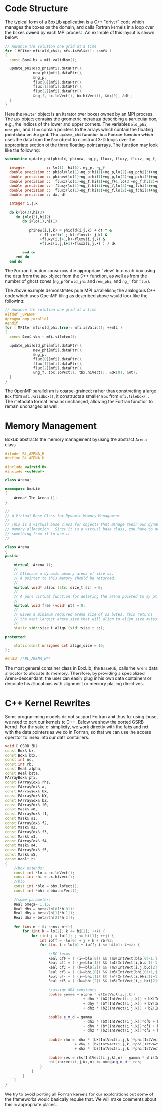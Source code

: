# Code Structure

The typical form of a BoxLib application is a C++ "driver" code which manages
the boxes on the domain, and calls Fortran kernels in a loop over the boxes
owned by each MPI process. An example of this layout is shown below:

```c++
// Advance the solution one grid at a time
for ( MFIter mfi(old_phi); mfi.isValid(); ++mfi )
{
  const Box& bx = mfi.validbox();

  update_phi(old_phi[mfi].dataPtr(),
             new_phi[mfi].dataPtr(),
             &ng_p,
             flux[0][mfi].dataPtr(),
             flux[1][mfi].dataPtr(),
             flux[2][mfi].dataPtr(),
             &ng_f, bx.loVect(), bx.hiVect(), &dx[0], &dt);
  }
}
```

Here the `MFIter` object is an iterator over boxes owned by an MPI process. The
`Box` object contains the geometric metadata describing a particular box, e.g.,
the indices of the lower and upper corners. The variables `old_phi`, `new_phi`,
and `flux` contain pointers to the arrays which contain the floating point data
on the grid. The `update_phi` function is a Fortran function which uses the
data from the `Box` object to construct 3-D loops over the appropriate section
of the three floating-point arrays. The function may look like the following:

```fortran
subroutine update_phi(phiold, phinew, ng_p, fluxx, fluxy, fluxz, ng_f, lo, hi, dx, dt) bind(C, name="update_phi")

  integer          :: lo(3), hi(3), ng_p, ng_f
  double precision :: phiold(lo(1)-ng_p:hi(1)+ng_p,lo(2)-ng_p:hi(2)+ng_p,lo(3)-ng_p:hi(3)+ng_p)
  double precision :: phinew(lo(1)-ng_p:hi(1)+ng_p,lo(2)-ng_p:hi(2)+ng_p,lo(3)-ng_p:hi(3)+ng_p)
  double precision ::  fluxx(lo(1)-ng_f:hi(1)+ng_f+1,lo(2)-ng_f:hi(2)+ng_f,lo(3)-ng_f:hi(3)+ng_f)
  double precision ::  fluxy(lo(1)-ng_f:hi(1)+ng_f,lo(2)-ng_f:hi(2)+ng_f+1,lo(3)-ng_f:hi(3)+ng_f)
  double precision ::  fluxz(lo(1)-ng_f:hi(1)+ng_f,lo(2)-ng_f:hi(2)+ng_f,lo(3)-ng_f:hi(3)+ng_f+1)
  double precision :: dx, dt

  integer i,j,k

  do k=lo(3),hi(3)
     do j=lo(2),hi(2)
        do i=lo(1),hi(1)

           phinew(i,j,k) = phiold(i,j,k) + dt * &
                ( fluxx(i+1,j,k)-fluxx(i,j,k) &
                +fluxy(i,j+1,k)-fluxy(i,j,k) &
                +fluxz(i,j,k+1)-fluxz(i,j,k) ) / dx

        end do
     end do
  end do
```

The Fortran function constructs the appropriate "view" into each box using the
data from the `Box` object from the C++ function, as well as from the number of
ghost zones (`ng_p` for `old_phi` and `new_phi`, and `ng_f` for `flux`).

The above example demonstrates pure MPI parallelism; the analogous C++ code
which uses OpenMP tiling as described above would look like the following:

```c++
// Advance the solution one grid at a time
#ifdef _OPENMP
#pragma omp parallel
#endif
for ( MFIter mfi(old_phi,true); mfi.isValid(); ++mfi )
{
  const Box& tbx = mfi.tilebox();

  update_phi(old_phi[mfi].dataPtr(),
             new_phi[mfi].dataPtr(),
             &ng_p,
             flux[0][mfi].dataPtr(),
             flux[1][mfi].dataPtr(),
             flux[2][mfi].dataPtr(),
             &ng_f, tbx.loVect(), tbx.hiVect(), &dx[0], &dt);
  }
}
```

The OpenMP parallelism is coarse-grained; rather than constructing a large
`Box` from `mfi.validbox()`, it constructs a smaller `Box` from
`mfi.tilebox()`. The metadata format remains unchanged, allowing the Fortran
function to remain unchanged as well.

# Memory Management

BoxLib abstracts the memory management by using the abstract ```Arena``` class.

```C++
#ifndef BL_ARENA_H
#define BL_ARENA_H

#include <winstd.H>
#include <cstddef>

class Arena;

namespace BoxLib
{
    Arena* The_Arena ();
}

//
// A Virtual Base Class for Dynamic Memory Management
//
// This is a virtual base class for objects that manage their own dynamic
// memory allocation.  Since it is a virtual base class, you have to derive
// something from it to use it.
//

class Arena
{
public:

    virtual ~Arena ();
    //
    // Allocate a dynamic memory arena of size sz.
    // A pointer to this memory should be returned.
    //
    virtual void* alloc (std::size_t sz) = 0;
    //
    // A pure virtual function for deleting the arena pointed to by pt.
    //
    virtual void free (void* pt) = 0;
    //
    // Given a minimum required arena size of sz bytes, this returns
    // the next largest arena size that will align to align_size bytes.
    //
    static std::size_t align (std::size_t sz);

protected:

    static const unsigned int align_size = 16;
};

#endif /*BL_ARENA_H*/
```
The most general container class in BoxLib, the ```BaseFab```, calls the ```Arena``` data allocator to allocate its memory. Therefore, by providing a specialized Arena-descendant, the user can easily plug in his own data containers or decorate his allocations with alignment or memory placing directives.

# C++ Kernel Rewrites

Some programming models do not support Fortran and thus for using those, we need to port our kernels to C++. Below we show the ported GSRB kernel. For the sake of simplicity, we work directly with the fabs and not with the data pointers as we do in Fortran, so that we can use the access operator to index into our data containers. 

```C++
void C_GSRB_3D(
const Box& bx,
const Box& bbx,
const int nc,
const int rb,
const Real alpha,
const Real beta,
FArrayBox& phi,
const FArrayBox& rhs,
const FArrayBox& a,
const FArrayBox& bX,
const FArrayBox& bY,
const FArrayBox& bZ,
const FArrayBox& f0,
const Mask& m0,
const FArrayBox& f1,
const Mask& m1,
const FArrayBox& f2,
const Mask& m2,
const FArrayBox& f3,
const Mask& m3,
const FArrayBox& f4,
const Mask& m4,
const FArrayBox& f5,
const Mask& m5,
const Real* h)
{
	//box extends:
	const int *lo = bx.loVect();
	const int *hi = bx.hiVect();
	//blo
	const int *blo = bbx.loVect();
	const int *bhi = bbx.hiVect();
	
	//some parameters
	Real omega= 1.15;
	Real dhx = beta/(h[0]*h[0]);
	Real dhy = beta/(h[1]*h[1]);
	Real dhz = beta/(h[2]*h[2]);
	
	for (int n = 0; n<nc; n++){
		for (int k = lo[2]; k <= hi[2]; ++k) {
			for (int j = lo[1]; j <= hi[1]; ++j) {
				int ioff = (lo[0] + j + k + rb)%2;
				for (int i = lo[0] + ioff; i <= hi[0]; i+=2) {
					
					//BC terms
					Real cf0 = ( (i==blo[0]) && (m0(IntVect(blo[0]-1,j,k))>0) ? f0(IntVect(blo[0],j,k)) : 0. );
					Real cf1 = ( (j==blo[1]) && (m1(IntVect(i,blo[1]-1,k))>0) ? f1(IntVect(i,blo[1],k)) : 0. );
					Real cf2 = ( (k==blo[2]) && (m2(IntVect(i,j,blo[2]-1))>0) ? f2(IntVect(i,j,blo[2])) : 0. );
					Real cf3 = ( (i==bhi[0]) && (m3(IntVect(bhi[0]+1,j,k))>0) ? f3(IntVect(bhi[0],j,k)) : 0. );
					Real cf4 = ( (j==bhi[1]) && (m4(IntVect(i,bhi[1]+1,k))>0) ? f4(IntVect(i,bhi[1],k)) : 0. );
					Real cf5 = ( (k==bhi[2]) && (m5(IntVect(i,j,bhi[2]+1))>0) ? f5(IntVect(i,j,bhi[2])) : 0. );
					
					//assign ORA constants
					double gamma = alpha * a(IntVect(i,j,k))
									+ dhx * (bX(IntVect(i,j,k)) + bX(IntVect(i+1,j,k)))
									+ dhy * (bY(IntVect(i,j,k)) + bY(IntVect(i,j+1,k)))
									+ dhz * (bZ(IntVect(i,j,k)) + bZ(IntVect(i,j,k+1)));
					
					double g_m_d = gamma
									- dhx * (bX(IntVect(i,j,k))*cf0 + bX(IntVect(i+1,j,k))*cf3)
									- dhy * (bY(IntVect(i,j,k))*cf1 + bY(IntVect(i,j+1,k))*cf4)
									- dhz * (bZ(IntVect(i,j,k))*cf2 + bZ(IntVect(i,j,k+1))*cf5);
					
					double rho =  dhx * (bX(IntVect(i,j,k))*phi(IntVect(i-1,j,k),n) + bX(IntVect(i+1,j,k))*phi(IntVect(i+1,j,k),n))
								+ dhy * (bY(IntVect(i,j,k))*phi(IntVect(i,j-1,k),n) + bY(IntVect(i,j+1,k))*phi(IntVect(i,j+1,k),n))
								+ dhz * (bZ(IntVect(i,j,k))*phi(IntVect(i,j,k-1),n) + bZ(IntVect(i,j,k+1))*phi(IntVect(i,j,k+1),n));
					
					double res = rhs(IntVect(i,j,k),n) - gamma * phi(IntVect(i,j,k),n) + rho;
					phi(IntVect(i,j,k),n) += omega/g_m_d * res;
				}
			}
		}
	}
}
```

We try to avoid porting all Fortran kernels for our explorations but some of the frameworks would basically require that. We will make comments about this in appropriate places.